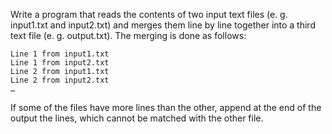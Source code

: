 Write a program that reads the contents of two input text files (e. g. input1.txt and input2.txt) and merges them line by line together into a third text file (e. g. output.txt). The merging is done as follows:

	Line 1 from input1.txt
	Line 1 from input2.txt
	Line 2 from input1.txt
	Line 2 from input2.txt
	…
  
If some of the files have more lines than the other, append at the end of the output the lines, which cannot be matched with the other file.

